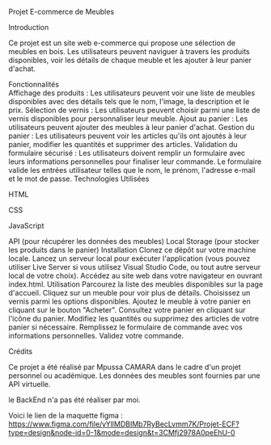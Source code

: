 Projet E-commerce de Meubles<br>

Introduction

Ce projet est un site web e-commerce qui propose une sélection de meubles en bois. Les utilisateurs peuvent naviguer à travers les produits disponibles, voir les détails de chaque meuble et les ajouter à leur panier d'achat.<br>

Fonctionnalités<br>
Affichage des produits : Les utilisateurs peuvent voir une liste de meubles disponibles avec des détails tels que le nom, l'image, la description et le prix.
Sélection de vernis : Les utilisateurs peuvent choisir parmi une liste de vernis disponibles pour personnaliser leur meuble.
Ajout au panier : Les utilisateurs peuvent ajouter des meubles à leur panier d'achat.
Gestion du panier : Les utilisateurs peuvent voir les articles qu'ils ont ajoutés à leur panier, modifier les quantités et supprimer des articles.
Validation du formulaire sécurisé : Les utilisateurs doivent remplir un formulaire avec leurs informations personnelles pour finaliser leur commande. Le formulaire valide les entrées utilisateur telles que le nom, le prénom, l'adresse e-mail et le mot de passe.
Technologies Utilisées<br>

HTML<br>

CSS<bR>

JavaScript<br>

API (pour récupérer les données des meubles)
Local Storage (pour stocker les produits dans le panier)
Installation
Clonez ce dépôt sur votre machine locale.
Lancez un serveur local pour exécuter l'application (vous pouvez utiliser Live Server si vous utilisez Visual Studio Code, ou tout autre serveur local de votre choix).
Accédez au site web dans votre navigateur en ouvrant index.html.
Utilisation
Parcourez la liste des meubles disponibles sur la page d'accueil.
Cliquez sur un meuble pour voir plus de détails.
Choisissez un vernis parmi les options disponibles.
Ajoutez le meuble à votre panier en cliquant sur le bouton "Acheter".
Consultez votre panier en cliquant sur l'icône du panier.
Modifiez les quantités ou supprimez des articles de votre panier si nécessaire.
Remplissez le formulaire de commande avec vos informations personnelles.
Validez votre commande.<br>

Crédits<br>

Ce projet a été réalisé par Mpussa CAMARA dans le cadre d'un projet personnel ou académique. Les données des meubles sont fournies par une API virtuelle.

le BackEnd n'a pas été réaliser par moi.

Voici le lien de la maquette figma : https://www.figma.com/file/yYllMDBIMb7RyBecLvmm7K/Projet-ECF?type=design&node-id=0-1&mode=design&t=3CMfj2978A0peEhU-0